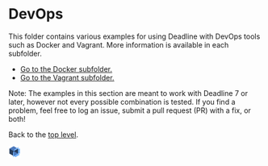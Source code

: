 # DevOps #

This folder contains various examples for using Deadline with DevOps tools such as Docker and Vagrant.  More 
information is available in each subfolder.

* [Go to the Docker subfolder.](Docker)
* [Go to the Vagrant subfolder.](Vagrant)

Note:  The examples in this section are meant to work with Deadline 7 or later, however not every possible combination 
is tested.  If you find a problem, feel free to log an issue, submit a pull request (PR) with a fix, or both!

Back to the [top level](https://github.com/ThinkboxSoftware/Deadline).

![End](../thinkbox_tiny.png)